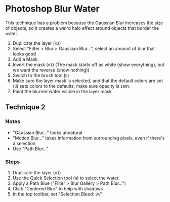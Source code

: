 # Photoshop Blur Water

This technique has a problem because the Gaussian Blur increases the size of objects, so it creates a weird halo effect around objects that border the water.

1. Duplicate the layer (`⌘J`)
2. Select "Filter > Blur > Gaussian Blur...", select an amount of blur that looks good
3. Add a Mask
4. Invert the mask (`⌘I`) (The mask starts off as white (show everything), but we want the reverse (show nothing))
5. Switch to the brush tool (`b`)
6. Make sure the layer mask is selected, and that the default colors are set (`d`) sets colors to the defaults, make sure opacity is `100%`
7. Paint the blurred water visible in the layer mask

## Technique 2

### Notes

- "Gaussian Blur..." looks unnatural
- "Motion Blur..." takes information from surrounding pixels, even if there's a selection
- Use "Path Blur..."

### Steps

1. Duplicate the layer (`⌘J`)
2. Use the Quick Selection tool (`W`) to select the water.
3. Apply a Path Blue ("Filter > Blur Gallery > Path Blur...")
4. Click "Centered Blur" to help with shadows
5. In the top toolbar, set "Selection Bleed: `0%`"